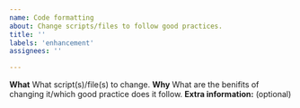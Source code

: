 ```yaml
---
name: Code formatting
about: Change scripts/files to follow good practices.
title: ''
labels: 'enhancement'
assignees: ''

---
```


**What**
What script(s)/file(s) to change.
**Why**
What are the benifits of changing it/which good practice does it follow.
**Extra information:** (optional)